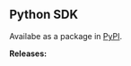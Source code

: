 ## Python SDK


Availabe as a package in [PyPI](https://pypi.org/project/ytsaurus-client/).




**Releases:**
